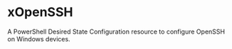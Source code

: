 # xOpenSSH
A PowerShell Desired State Configuration resource to configure OpenSSH on Windows devices.
